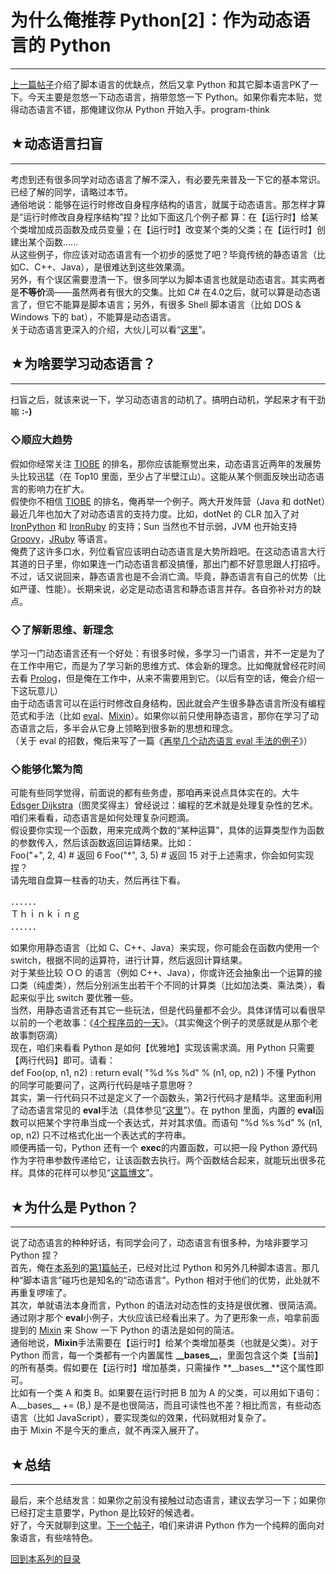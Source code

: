# 为什么俺推荐 Python[2]：作为动态语言的 Python 

-----

 [上一篇帖子](https://program-think.blogspot.com/2009/08/why-choose-python-1-script.html)介绍了脚本语言的优缺点，然后又拿 Python 和其它脚本语言PK了一下。今天主要是忽悠一下动态语言，捎带忽悠一下 Python。如果你看完本贴，觉得动态语言不错，那俺建议你从 Python 开始入手。program-think  
   
   
 ## ★动态语言扫盲
-------

  
 考虑到还有很多同学对动态语言了解不深入，有必要先来普及一下它的基本常识。已经了解的同学，请略过本节。  
 通俗地说：能够在运行时修改自身程序结构的语言，就属于动态语言。那怎样才算是“运行时修改自身程序结构”捏？比如下面这几个例子都 算：在【运行时】给某个类增加成员函数及成员变量；在【运行时】改变某个类的父类；在【运行时】创建出某个函数......  
 从这些例子，你应该对动态语言有一个初步的感觉了吧？毕竟传统的静态语言（比如C、C++、Java），是很难达到这些效果滴。  
 另外，有个误区需要澄清一下。很多同学以为脚本语言也就是动态语言。其实两者是**不等价**滴——虽然两者有很大的交集。比如 C# 在4.0之后，就可以算是动态语言了，但它不能算是脚本语言；另外，有很多 Shell 脚本语言（比如 DOS & Windows 下的 bat），不能算是动态语言。  
 关于动态语言更深入的介绍，大伙儿可以看“[这里](https://en.wikipedia.org/wiki/Dynamic_programming_language)”。  
   
   
 ## ★为啥要学习动态语言？
-----------

  
 扫盲之后，就该来说一下，学习动态语言的动机了。搞明白动机，学起来才有干劲嘛 **:-)** 
   
 ### ◇顺应大趋势

  
 假如你经常关注 [TIOBE](http://www.tiobe.com/content/paperinfo/tpci/) 的排名，那你应该能察觉出来，动态语言近两年的发展势头比较迅猛（在 Top10 里面，至少占了半壁江山）。这能从某个侧面反映出动态语言的影响力在扩大。  
 假使你不相信 [TIOBE](http://www.tiobe.com/content/paperinfo/tpci/) 的排名，俺再举一个例子。两大开发阵营（Java 和 dotNet）最近几年也加大了对动态语言的支持力度。比如，dotNet 的 CLR 加入了对[IronPython](https://en.wikipedia.org/wiki/IronPython) 和 [IronRuby](https://en.wikipedia.org/wiki/IronRuby) 的支持；Sun 当然也不甘示弱，JVM 也开始支持 [Groovy](https://en.wikipedia.org/wiki/Groovy_%28programming_language%29)，[JRuby](https://en.wikipedia.org/wiki/JRuby) 等语言。  
 俺费了这许多口水，列位看官应该明白动态语言是大势所趋吧。在这动态语言大行其道的日子里，你如果连一门动态语言都没搞懂，那出门都不好意思跟人打招呼。  
 不过，话又说回来，静态语言也是不会消亡滴。毕竟，静态语言有自己的优势（比如严谨、性能）。长期来说，必定是动态语言和静态语言并存。各自弥补对方的缺点。  
   
 ### ◇了解新思维、新理念

  
 学习一门动态语言还有一个好处：有很多时候，多学习一门语言，并不一定是为了在工作中用它，而是为了学习新的思维方式、体会新的理念。比如俺就曾经花时间去看 [Prolog](https://en.wikipedia.org/wiki/Prolog)，但是俺在工作中，从来不需要用到它。（以后有空的话，俺会介绍一下这玩意儿）  
 由于动态语言可以在运行时修改自身结构，因此就会产生很多静态语言所没有编程范式和手法（比如 [eval](https://en.wikipedia.org/wiki/Eval)、[Mixin](https://en.wikipedia.org/wiki/Mixin)）。如果你以前只使用静态语言，那你在学习了动态语言之后，多半会从它身上领略到很多新的思想和理念。  
 （关于 eval 的招数，俺后来写了一篇《[再举几个动态语言 eval 手法的例子](https://program-think.blogspot.com/2009/08/examples-of-eval.html)》）  
   
 ### ◇能够化繁为简

  
 可能有些同学觉得，前面说的都有些务虚，那咱再来说点具体实在的。大牛 [Edsger Dijkstra](http://en.wikipedia.org/wiki/Edsger_W._Dijkstra)（图灵奖得主）曾经说过：编程的艺术就是处理复杂性的艺术。咱们来看看，动态语言是如何处理复杂问题滴。  
 假设要你实现一个函数，用来完成两个数的“某种运算”，具体的运算类型作为函数的参数传入，然后该函数返回运算结果。比如：  
 Foo("+", 2, 4) # 返回 6 Foo("*", 3, 5) # 返回 15  对于上述需求，你会如何实现捏？  
 请先暗自盘算一柱香的功夫，然后再往下看。  
   
 ．．．．．．  
 Ｔｈｉｎｋｉｎｇ  
 ．．．．．．  
   
 如果你用静态语言（比如 C、C++、Java）来实现，你可能会在函数内使用一个 switch，根据不同的运算符，进行计算，然后返回计算结果。  
 对于某些比较 ＯＯ 的语言（例如 C++、Java），你或许还会抽象出一个运算的接口类（纯虚类），然后分别派生出若干个不同的计算类（比如加法类、乘法类），看起来似乎比 switch 要优雅一些。  
 当然，用静态语言还有其它一些玩法，但是代码量都不会少。具体详情可以看很早以前的一个老故事：《[4个程序员的一天](http://www.cnblogs.com/linkcd/archive/2005/07/19/196087.html)》。（其实俺这个例子的灵感就是从那个老故事剽窃滴）  
 现在，咱们来看看 Python 是如何【优雅地】实现该需求滴。用 Python 只需要【两行代码】即可。请看：  
 def Foo(op, n1, n2) : return eval( "%d %s %d" % (n1, op, n2) )  不懂 Python 的同学可能要问了，这两行代码是啥子意思呀？  
 其实，第一行代码只不过是定义了一个函数头，第2行代码才是精华。这里面利用了动态语言常见的 **eval**手法（具体参见“[这里](https://en.wikipedia.org/wiki/Eval)”）。在 python 里面，内置的 **eval**函数可以把某个字符串当成一个表达式，并对其求值。而语句 "%d %s %d" % (n1, op, n2) 只不过格式化出一个表达式的字符串。  
 顺便再插一句，Python 还有一个 **exec**的内置函数，可以把一段 Python 源代码作为字符串参数传递给它，让该函数去执行。两个函数结合起来，就能玩出很多花样。具体的花样可以参见“[这篇博文](https://program-think.blogspot.com/2009/08/examples-of-eval.html)”。  
   
   
 ## ★为什么是 Python？
-------------

  
 说了动态语言的种种好话，有同学会问了，动态语言有很多种，为啥非要学习 Python 捏？  
 首先，俺在[本系列](https://program-think.blogspot.com/2009/08/why-choose-python-0-overview.html)的[第1篇帖子](https://program-think.blogspot.com/2009/08/why-choose-python-1-script.html)，已经对比过 Python 和另外几种脚本语言。那几种“脚本语言”碰巧也是知名的“动态语言”。Python 相对于他们的优势，此处就不再重复啰嗦了。  
 其次，单就语法本身而言，Python 的语法对动态性的支持是很优雅、很简洁滴。通过刚才那个 **eval**小例子，大伙应该已经看出来了。为了更形象一点，咱拿前面提到的 [Mixin](https://en.wikipedia.org/wiki/Mixin) 来 Show 一下 Python 的语法是如何的简洁。  
 通俗地说，**Mixin**手法需要在【运行时】给某个类增加基类（也就是父类）。对于 Python 而言，每一个类都有一个内置属性 **\_\_bases\_\_**，里面包含这个类【当前】的所有基类。假如要在【运行时】增加基类，只需操作 **\_\_bases\_\_**这个属性即可。  
 比如有一个类 A 和类 B。如果要在运行时把 B 加为 A 的父类，可以用如下语句：  
 A.\_\_bases\_\_ += (B,)  是不是也很简洁，而且可读性也不差？相比而言，有些动态语言（比如 JavaScript），要实现类似的效果，代码就相对复杂了。  
 由于 Mixin 不是今天的重点，就不再深入展开了。  
   
   
 ## ★总结
---

  
 最后，来个总结发言：如果你之前没有接触过动态语言，建议去学习一下；如果你已经打定主意要学，Python 是比较好的候选者。  
 好了，今天就聊到这里。[下一个帖子](https://program-think.blogspot.com/2010/08/why-choose-python-3-oop.html)，咱们来讲讲 Python 作为一个纯粹的面向对象语言，有些啥特色。  
   
   
 [回到本系列的目录](https://program-think.blogspot.com/2009/08/why-choose-python-0-overview.html#index) 